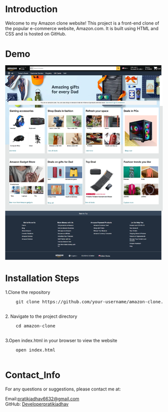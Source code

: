 <h1>Introduction</h1>
Welcome to my Amazon clone website! This project is a front-end clone of the popular e-commerce website, Amazon.com. It is built using HTML and CSS and is hosted on GitHub.

<h1> Demo</h1>
<img src="assets/amazon_clone-demo.png">

<h1>Installation Steps</h1>
1.Clone the repository 
  <pre>
    git clone https://github.com/your-username/amazon-clone.git
    </pre>
 2. Navigate to the project directory
  <pre>
    cd amazon-clone
    </pre>
3.Open index.html in your browser to view the website
   <pre>
    open index.html
    </pre>

<h1>Contact_Info</h1>
For any questions or suggestions, please contact me at:

Email:<a href="mailto:pratikjadhav6632@gmail.com">pratikjadhav6632@gmail.com</a> <br>
GitHub: <a href="https://github.com/Developerpratikjadhav">Developerpratikjadhav</a>
